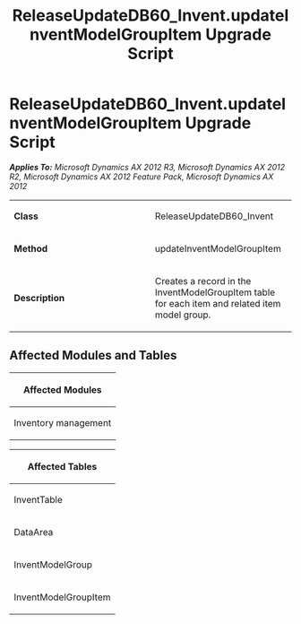 ﻿---
title: ReleaseUpdateDB60_Invent.updateInventModelGroupItem Upgrade Script
TOCTitle: ReleaseUpdateDB60_Invent.updateInventModelGroupItem Upgrade Script
ms:assetid: 8b4324f2-5949-e1cb-f21a-e8a5e8aa9f72
ms:mtpsurl: https://msdn.microsoft.com/en-us/library/JJ736428(v=AX.60)
ms:contentKeyID: 49709617
ms.date: 05/18/2015
mtps_version: v=AX.60
---

# ReleaseUpdateDB60\_Invent.updateInventModelGroupItem Upgrade Script 


_**Applies To:** Microsoft Dynamics AX 2012 R3, Microsoft Dynamics AX 2012 R2, Microsoft Dynamics AX 2012 Feature Pack, Microsoft Dynamics AX 2012_

<table>
<colgroup>
<col style="width: 50%" />
<col style="width: 50%" />
</colgroup>
<tbody>
<tr class="odd">
<td><p><strong>Class</strong></p></td>
<td><p>ReleaseUpdateDB60_Invent</p></td>
</tr>
<tr class="even">
<td><p><strong>Method</strong></p></td>
<td><p>updateInventModelGroupItem</p></td>
</tr>
<tr class="odd">
<td><p><strong>Description</strong></p></td>
<td><p>Creates a record in the InventModelGroupItem table for each item and related item model group.</p></td>
</tr>
</tbody>
</table>


## Affected Modules and Tables

<table>
<colgroup>
<col style="width: 100%" />
</colgroup>
<thead>
<tr class="header">
<th><p>Affected Modules</p></th>
</tr>
</thead>
<tbody>
<tr class="odd">
<td><p>Inventory management</p></td>
</tr>
</tbody>
</table>


<table>
<colgroup>
<col style="width: 100%" />
</colgroup>
<thead>
<tr class="header">
<th><p>Affected Tables</p></th>
</tr>
</thead>
<tbody>
<tr class="odd">
<td><p>InventTable</p></td>
</tr>
<tr class="even">
<td><p>DataArea</p></td>
</tr>
<tr class="odd">
<td><p>InventModelGroup</p></td>
</tr>
<tr class="even">
<td><p>InventModelGroupItem</p></td>
</tr>
</tbody>
</table>

  


